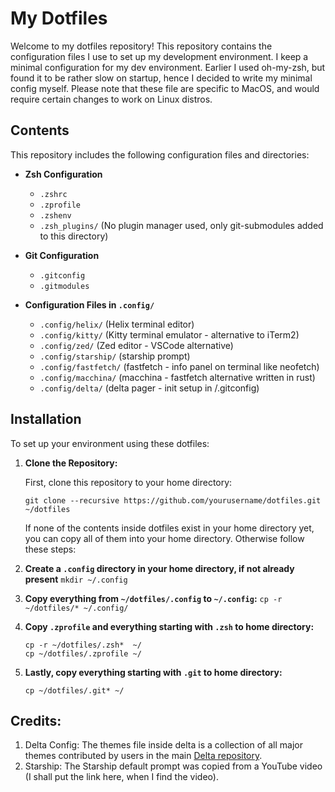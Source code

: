 # My Dotfiles

Welcome to my dotfiles repository! This repository contains the configuration files I use to set up my development environment. 
I keep a minimal configuration for my dev environment. Earlier I used oh-my-zsh, but found it to be rather slow on startup, hence I decided to write
my minimal config myself.
Please note that these file are specific to MacOS, and would require certain changes to work on Linux distros.

## Contents

This repository includes the following configuration files and directories:

- **Zsh Configuration**
  - `.zshrc`
  - `.zprofile`
  - `.zshenv`
  - `.zsh_plugins/` (No plugin manager used, only git-submodules added to this directory)

- **Git Configuration**
  - `.gitconfig`
  - `.gitmodules`
  
- **Configuration Files in `.config/`**
  - `.config/helix/` (Helix terminal editor)
  - `.config/kitty/` (Kitty terminal emulator - alternative to iTerm2)
  - `.config/zed/` (Zed editor - VSCode alternative)
  - `.config/starship/` (starship prompt)
  - `.config/fastfetch/` (fastfetch - info panel on terminal like neofetch)
  - `.config/macchina/` (macchina - fastfetch alternative written in rust)
  - `.config/delta/` (delta pager - init setup in /.gitconfig)

## Installation

To set up your environment using these dotfiles:

1. **Clone the Repository:**

   First, clone this repository to your home directory:
   ```
   git clone --recursive https://github.com/yourusername/dotfiles.git ~/dotfiles
   ```
   If none of the contents inside dotfiles exist in your home directory yet, you can copy all of them into your home directory.
   Otherwise follow these steps:
   
2. **Create a `.config` directory in your home directory, if not already present**
   ``` mkdir ~/.config ```
3. **Copy everything from `~/dotfiles/.config` to `~/.config`:**
   ``` cp -r ~/dotfiles/* ~/.config/ ```
4. **Copy `.zprofile` and everything starting with `.zsh` to home directory:**
   ```
   cp -r ~/dotfiles/.zsh*  ~/
   cp ~/dotfiles/.zprofile ~/     
   ```
5. **Lastly, copy everything starting with `.git` to home directory:**
   ```
   cp ~/dotfiles/.git* ~/ 
   ```
## Credits:
1. Delta Config: The themes file inside delta is a collection of all major themes contributed by users in the main [Delta repository](https://github.com/dandavison/delta/).
2. Starship: The Starship default prompt was copied from a YouTube video (I shall put the link here, when I find the video).
